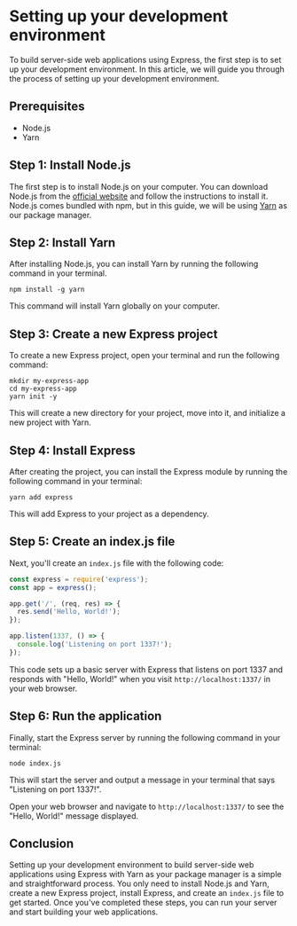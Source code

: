 # Setting up your development environment
To build server-side web applications using Express, the first step is to set up your development environment. In this article, we will guide you through the process of setting up your development environment.

## Prerequisites
- Node.js
- Yarn

## Step 1: Install Node.js
The first step is to install Node.js on your computer. You can download Node.js from the [official website](https://nodejs.org/en/download) and follow the instructions to install it. Node.js comes bundled with npm, but in this guide, we will be using [Yarn](https://yarnpkg.com/) as our package manager.

## Step 2: Install Yarn
After installing Node.js, you can install Yarn by running the following command in your terminal.

```
npm install -g yarn
```

This command will install Yarn globally on your computer.

## Step 3: Create a new Express project
To create a new Express project, open your terminal and run the following command:

```
mkdir my-express-app
cd my-express-app
yarn init -y
```

This will create a new directory for your project, move into it, and initialize a new project with Yarn.

## Step 4: Install Express
After creating the project, you can install the Express module by running the following command in your terminal:

```
yarn add express
```

This will add Express to your project as a dependency.

## Step 5: Create an index.js file
Next, you'll create an `index.js` file with the following code:

```js
const express = require('express');
const app = express();

app.get('/', (req, res) => {
  res.send('Hello, World!');
});

app.listen(1337, () => {
  console.log('Listening on port 1337!');
});
```

This code sets up a basic server with Express that listens on port 1337 and responds with "Hello, World!" when you visit `http://localhost:1337/` in your web browser.

 ## Step 6: Run the application 
 Finally, start the Express server by running the following command in your terminal:

```
node index.js
```

This will start the server and output a message in your terminal that says "Listening on port 1337!".

Open your web browser and navigate to `http://localhost:1337/` to see the "Hello, World!" message displayed.

## Conclusion
Setting up your development environment to build server-side web applications using Express with Yarn as your package manager is a simple and straightforward process. You only need to install Node.js and Yarn, create a new Express project, install Express, and create an `index.js` file to get started. Once you've completed these steps, you can run your server and start building your web applications.